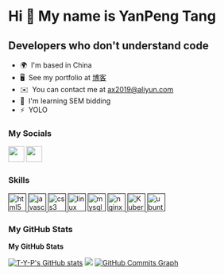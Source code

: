 <!--
 * @Name: AXI
 * @Date: 2022-03-18
 * @ContactTG: @czgov
-->
Hi 👋 My name is YanPeng Tang
==============================

Developers who don't understand code
------------------

* 🌍  I'm based in China
* 🖥️  See my portfolio at [博客](https://www.czmz.top)
* ✉️  You can contact me at [ax2019@aliyun.com](mailto:ax2019@aliyun.com)
* 🧠  I'm learning SEM bidding
* ⚡  YOLO


### My Socials

<p align="left">
<a href="https://www.github.com/T-Y-P" target="_blank" rel="noreferrer"><img src="https://raw.githubusercontent.com/danielcranney/readme-generator/main/public/icons/socials/github.svg" width="32" height="32" /></a>
<a href="https://www.czmz.top/" target="_blank" rel="noreferrer"><img src="https://raw.githubusercontent.com/danielcranney/readme-generator/main/public/icons/socials/rss.svg" width="32" height="32" /></a>
</p>


### Skills

<p align="left">
<a href=" " target="_blank" rel="noreferrer"><img src="https://cdn.jsdelivr.net/gh/devicons/devicon/icons/html5/html5-original.svg" width="36" height="36" alt="html5" /> </a>
<a href=" " target="_blank" rel="noreferrer"><img src="https://cdn.jsdelivr.net/gh/devicons/devicon/icons/javascript/javascript-original.svg" width="36" height="36" alt="javascript" /> </a>
<a href=" " target="_blank" rel="noreferrer"><img src="https://cdn.jsdelivr.net/gh/devicons/devicon/icons/css3/css3-original.svg" width="36" height="36" alt="css3" /> </a>
<a href=" " target="_blank" rel="noreferrer"><img src="https://cdn.jsdelivr.net/gh/devicons/devicon/icons/linux/linux-original.svg" width="36" height="36" alt="linux" /></a>
<a href=" " target="_blank" rel="noreferrer"><img src="https://cdn.jsdelivr.net/gh/devicons/devicon/icons/mysql/mysql-original.svg" width="36" height="36" alt="mysql" /></a>
<a href=" " target="_blank" rel="noreferrer"><img src="https://cdn.jsdelivr.net/gh/devicons/devicon/icons/nginx/nginx-original.svg" width="36" height="36" alt="nginx" /> </a>
<a href=" " target="_blank" rel="noreferrer"><img src="https://cdn.jsdelivr.net/gh/devicons/devicon/icons/Kubernetes/Kubernetes-original.svg" width="36" height="36" alt="Kubernetes " /> </a>
<a href=" " target="_blank" rel="noreferrer"><img src="https://cdn.jsdelivr.net/gh/devicons/devicon/icons/ubuntu/ubuntu-plain." width="36" height="36" alt="ubuntu " /> </a>



### My GitHub Stats

<b>My GitHub Stats</b>

<a href="http://www.github.com/T-Y-P">
<img src="https://github-readme-stats.vercel.app/api?username=T-Y-P&show_icons=true&hide=&count_private=true&title_color=3382ed&text_color=ffffff&icon_color=3382ed&bg_color=1c1917&hide_border=true&show_icons=true" alt="T-Y-P's GitHub stats" /></a>
<a href="http://www.github.com/T-Y-P">
<img src="https://github-readme-streak-stats.herokuapp.com/?user=T-Y-P&stroke=ffffff&background=1c1917&ring=3382ed&fire=3382ed&currStreakNum=ffffff&currStreakLabel=3382ed&sideNums=ffffff&sideLabels=ffffff&dates=ffffff&hide_border=true" /></a>
<a href="http://www.github.com/T-Y-P">
<img src="https://activity-graph.herokuapp.com/graph?username=T-Y-P&bg_color=1c1917&color=ffffff&line=3382ed&point=ffffff&area_color=1c1917&area=true&hide_border=true&custom_title=GitHub%20Commits%20Graph" alt="GitHub Commits Graph" /></a>